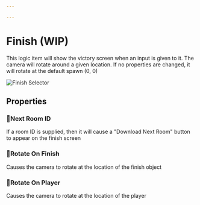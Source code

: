 ```yaml
---

---
```


# Finish (WIP)
This logic item will show the victory screen when an input is given to it. The camera will rotate around a given location. If no properties are changed, it will rotate at the default spawn (0, 0)

![Finish Selector](./img/Finish-Selector.png)

## Properties

### :small_orange_diamond:Next Room ID

<div className="highlight-div">
	If a room ID is supplied, then it will cause a "Download Next Room" button to appear on the finish screen
</div>

### :small_orange_diamond:Rotate On Finish

<div className="highlight-div">
	Causes the camera to rotate at the location of the finish object
</div>

### :small_orange_diamond:Rotate On Player

<div className="highlight-div">
	Causes the camera to rotate at the location of the player
</div>

<!---
## Example


## 💡Tips
--->